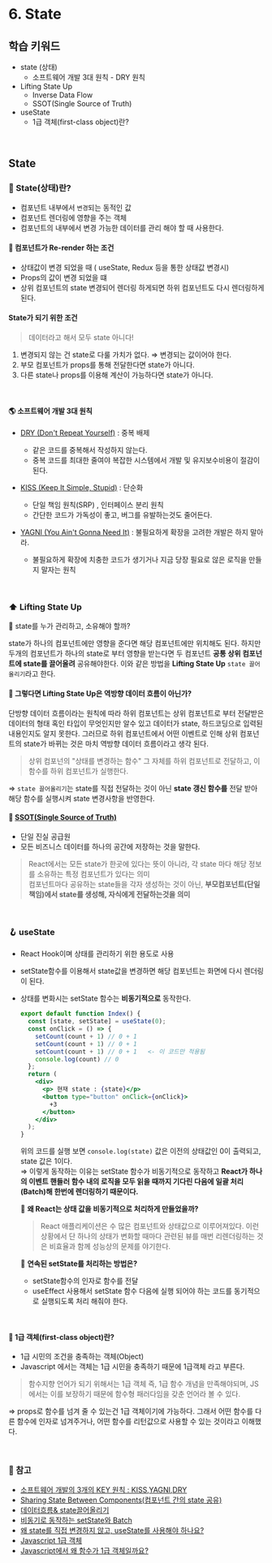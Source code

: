 # 6. State

## 학습 키워드

- state (상태)
  - 소프트웨어 개발 3대 원칙 - DRY 원칙
- Lifting State Up
  - Inverse Data Flow
  - SSOT(Single Source of Truth)
- useState
  - 1급 객체(first-class object)란?

<br/>

## State

### 📖 State(상태)란?

- 컴포넌트 내부에서 `변경`되는 동적인 값
- 컴포넌트 렌더링에 영향을 주는 객체
- 컴포넌트의 내부에서 변경 가능한 데이터를 관리 해야 할 때 사용한다.

#### 🔄 컴포넌트가 Re-render 하는 조건

- 상태값이 변경 되었을 때 ( useState, Redux 등을 통한 상태값 변경시)
- Props의 값이 변경 되었을 떄
- 상위 컴포넌트의 state 변경되어 렌더링 하게되면 하위 컴포넌트도 다시 렌더링하게 된다.  

#### State가 되기 위한 조건

> 데이터라고 해서 모두 state 아니다!

1. 변경되지 않는 건 state로 다룰 가치가 없다. ⇒ 변경되는 값이어야 한다.
2. 부모 컴포넌트가 props를 통해 전달한다면 state가 아니다.
3. 다른 state나 props를 이용해 계산이 가능하다면 state가 아니다.

<br/>

#### 🌎 소프트웨어 개발 3대 원칙

- [DRY (Don't Repeat Yourself)](https://en.wikipedia.org/wiki/Don't_repeat_yourself) : 중복 배제

  - 같은 코드를 중복해서 작성하지 않는다.
  - 중복 코드를 최대한 줄여야 복잡한 시스템에서 개발 및 유지보수비용이 절감이 된다.  

- [KISS (Keep It Simple, Stupid)](https://en.wikipedia.org/wiki/KISS_principle) : 단순화

  - 단일 책임 원칙(SRP) , 인터페이스 분리 원칙
  - 간단한 코드가 가독성이 좋고, 버그를 유발하는것도 줄어든다.

- [YAGNI (You Ain't Gonna Need It)](https://en.wikipedia.org/wiki/KISS_principle) : 불필요하게 확장을 고려한 개발은 하지 말아라.

  - 불필요하게 확장에 치충한 코드가 생기거나 지금 당장 필요로 않은 로직을 만들지 말자는 원칙

<br/>

### ⬆ Lifting State Up

 🤔 state를 누가 관리하고, 소유해야 할까?

state가 하나의 컴포넌트에만 영향을 준다면 해당 컴포넌트에만 위치해도 된다. 하지만 두개의 컴포넌트가 하나의 state로 부터 영향을 받는다면 두 컴포넌트 __공통 상위 컴포넌트에 state를 끌어올려__ 공유해야한다. 이와 같은 방법을  __Lifting State Up__ `state 끌어올리기`라고 한다.

#### 🤖 그렇다면 Lifting State Up은 __역방향 데이터 흐름이 아닌가?__

단방향 데이터 흐름이라는 원칙에 따라 하위 컴포넌트는 상위 컴포넌트로 부터 전달받은 데이터의 형태 혹인 타입이 무엇인지만 알수 있고 데이터가 state, 하드코딩으로 입력된 내용인지도 알지 못한다. 그러므로 하위 컴포넌트에서 어떤 이벤트로 인해 상위 컴포넌트의 state가 바뀌는 것은 마치 역방향 데이터 흐름이라고 생각 된다.

> 상위 컴포넌의 "상태를 변경하는 함수" 그 자체를 하위 컴포넌트로 전달하고, 이 함수를 하위 컴포넌트가 실행한다.

⇒ `state 끌어올리기`는 state를 직접 전달하는 것이 아닌 __state 갱신 함수를__ 전달 받아 해당 함수를 실행시켜 state 변경사항을 반영한다.

#### 📖 [SSOT(Single Source of Truth)](https://ko.wikipedia.org/wiki/%EB%8B%A8%EC%9D%BC_%EC%A7%84%EC%8B%A4_%EA%B3%B5%EA%B8%89%EC%9B%90)

- 단일 진실 공급원
- 모든 비즈니스 데이터를 하나의 공간에 저장하는 것을 말한다.

> React에서는 모든 state가 한곳에 있다는 뜻이 아니라, 각 state 마다 해당 정보를 소유하는 특정 컴포넌트가 있다는 의미 <br/>
컴포넌트마다 공유하는 state들을 각자 생성하는 것이 아닌, __부모컴포넌트(단일책임)에서 state를 생성해, 자식에게 전달하는것을 의미__

<br/>

### 🪝 useState

- React Hook이며 상태를 관리하기 위한 용도로 사용
- setState함수를 이용해서 state값을 변경하면 해당 컴포넌트는 화면에 다시 렌더링이 된다.
- 상태를 변화시는 setState 함수는 __비동기적으로__ 동작한다.

  ```jsx
  export default function Index() {
    const [state, setState] = useState(0);
    const onClick = () => {
      setCount(count + 1) // 0 + 1
      setCount(count + 1) // 0 + 1
      setCount(count + 1) // 0 + 1   <- 이 코드만 적용됨
      console.log(count) // 0
    };
    return (
      <div>
        <p> 현재 state : {state}</p>
        <button type="button" onClick={onClick}>
          +3
        </button>
      </div>
    );
  }
  ```

  위의 코드를 실행 보면 `console.log(state)` 값은 이전의 상태값인 0이 출력되고, state 값은 1이다.<br>
  ⇒ 이렇게 동작하는 이유는 setState 함수가 비동기적으로 동작하고 __React가 하나의 이벤트 핸들러 함수 내의 로직을 모두 읽을 때까지 기다린 다음에 일괄 처리(Batch)해 한번에 렌더링하기 때문이다.__

  🤔 __왜 React는 상태 값을 비동기적으로 처리하게 만들었을까?__
  > React 애플리케이션은 수 많은 컴포넌트와 상태값으로 이루어져있다. 이런 상황에서 단 하나의 상태가 변화할 때마다 관련된 뷰를 매번 리렌더링하는 것은 비효율과 함께 성능상의 문제를 야기한다.

  🤔 __연속된 setState를 처리하는 방법은?__
  - setState함수의 인자로 함수를 전달
  - useEffect 사용해서 setState 함수 다음에 실행 되어야 하는 코드를 동기적으로 실행되도록 처리 해줘야 한다.

<br/>

#### 📖 1급 객체(first-class object)란?

- 1급 시민의 조건을 충족하는 객체(Object)
- Javascript 에서는 객체는 1급 시민을 충족하기 때문에 1급객체 라고 부른다.

> 함수지향 언어가 되기 위해서는 1급 객체 즉, 1급 함수 개념을 만족해야되며, JS에서는 이를 보장하기 때문에 함수형 패러다임을 갖춘 언어라 볼 수 있다.

⇒ props로 함수를 넘겨 줄 수 있는건 1급 객체이기에 가능하다. 그래서 어떤 함수를 다른 함수에 인자로 넘겨주거나, 어떤 함수를 리턴값으로 사용할 수 있는 것이라고 이해했다.

<br/>

### 🔗 참고

- [소프트웨어 개발의 3개의 KEY 원칙 : KISS,YAGNI,DRY](https://hongjinhyeon.tistory.com/136)
- [Sharing State Between Components(컴포넌트 간의 state 공유)](https://hoonding.medium.com/react-공식문서-managing-state-sharing-state-between-components-컴포넌트-간의-state-공유-f5b7f8639203)
- [데이터흐름& state끌어올리기](https://doyu-l.tistory.com/303)
- [비동기로 동작하는 setState와 Batch](https://leo-xee.github.io/React/react-setstate/)
- [왜 state를 직접 변경하지 않고, useState를 사용해야 하나요?](https://velog.io/@daydreamplace/React-왜.-state를.-직접-변경하지-않고.-setState를.-사용하나요)
- [Javascript 1급 객체](https://0xd00d00.github.io/2021/11/27/js_first_object.html)
- [Javascript에서 왜 함수가 1급 객체일까요?](https://soeunlee.medium.com/javascript에서-왜-함수가-1급-객체일까요-cc6bd2a9ecac)
